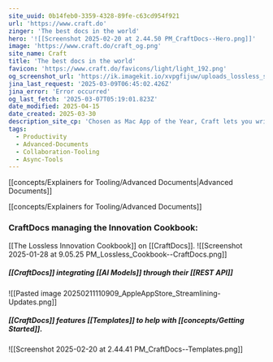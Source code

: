 ```yaml
---
site_uuid: 0b14feb0-3359-4328-89fe-c63cd954f921
url: 'https://www.craft.do'
zinger: 'The best docs in the world'
hero: '![[Screenshot 2025-02-20 at 2.44.50 PM_CraftDocs--Hero.png]]'
image: 'https://www.craft.do/craft_og.png'
site_name: Craft
title: 'The best docs in the world'
favicon: 'https://www.craft.do/favicons/light/light_192.png'
og_screenshot_url: 'https://ik.imagekit.io/xvpgfijuw/uploads_lossless_screenshots_20250527_CraftDocs_og_screenshot.jpeg'
jina_last_request: '2025-03-09T06:45:02.426Z'
jina_error: 'Error occurred'
og_last_fetch: '2025-03-07T05:19:01.823Z'
date_modified: 2025-04-15
date_created: 2025-03-30
description_site_cp: 'Chosen as Mac App of the Year, Craft lets you write seamlessly across all devices, with instant sync that keeps your work flowing online or offline.'
tags:
  - Productivity
  - Advanced-Documents
  - Collaboration-Tooling
  - Async-Tools
---
```


[[concepts/Explainers for Tooling/Advanced Documents|Advanced Documents]]



























[[concepts/Explainers for Tooling/Advanced Documents]]
### CraftDocs managing the Innovation Cookbook:
[[The Lossless Innovation Cookbook]] on [[CraftDocs]].
![[Screenshot 2025-01-28 at 9.05.25 PM_Lossless_Cookbook--CraftDocs.png]]
##### [[CraftDocs]] integrating [[AI Models]] through their [[REST API]]
![[Pasted image 20250211110909_AppleAppStore_Streamlining-Updates.png]]

##### [[CraftDocs]] features [[Templates]] to help with [[concepts/Getting Started]].
![[Screenshot 2025-02-20 at 2.44.41 PM_CraftDocs--Templates.png]]
